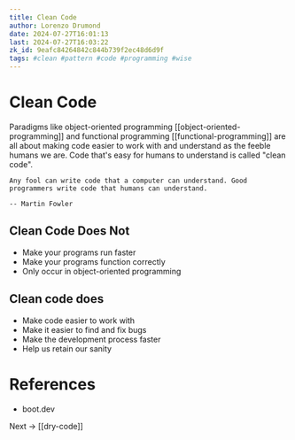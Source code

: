 ```yaml
---
title: Clean Code
author: Lorenzo Drumond
date: 2024-07-27T16:01:13
last: 2024-07-27T16:03:22
zk_id: 9eafc84264842c844b739f2ec48d6d9f
tags: #clean #pattern #code #programming #wise
---
```



# Clean Code

Paradigms like object-oriented programming [[object-oriented-programming]] and functional programming [[functional-programming]] are all about making code easier to work with and understand as the feeble humans we are. Code that's easy for humans to understand is called "clean code".

    Any fool can write code that a computer can understand. Good programmers write code that humans can understand.

    -- Martin Fowler

## Clean Code Does Not

- Make your programs run faster
- Make your programs function correctly
- Only occur in object-oriented programming

## Clean code does

- Make code easier to work with
- Make it easier to find and fix bugs
- Make the development process faster
- Help us retain our sanity


# References

- boot.dev

Next -> [[dry-code]]
